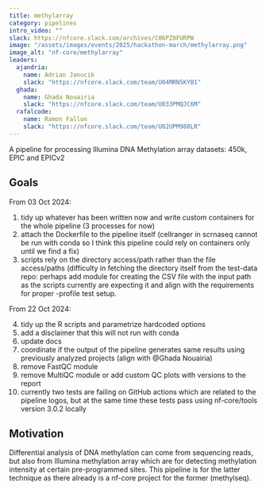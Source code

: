 ```yaml
---
title: methylarray
category: pipelines
intro_video: ""
slack: https://nfcore.slack.com/archives/C06PZ8FURPW
image: "/assets/images/events/2025/hackathon-march/methylarray.png"
image_alt: "nf-core/methylarray"
leaders:
  ajandria:
    name: Adrian Janucik
    slack: "https://nfcore.slack.com/team/U04MRN5KYB1"
  ghada:
    name: Ghada Nouairia
    slack: "https://nfcore.slack.com/team/U033PMQJC6M"
  rafalcode:
    name: Ramon Fallon
    slack: "https://nfcore.slack.com/team/U02UPM988LR"
---
```


A pipeline for processing Illumina DNA Methylation array datasets: 450k, EPIC and EPICv2

## Goals

From 03 Oct 2024:

1. tidy up whatever has been written now and write custom containers for the whole pipeline (3 processes for now)
2. attach the Dockerfile to the pipeline itself (cellranger in scrnaseq cannot be run with conda so I think this pipeline could rely on containers only until we find a fix)
3. scripts rely on the directory access/path rather than the file access/paths (difficulty in fetching the directory itself from the test-data repo: perhaps add module for creating the CSV file with the input path as the scripts currently are expecting it and align with the requirements for proper -profile test setup.

From  22 Oct 2024:

4. tidy up the R scripts and parametrize hardcoded options
5. add a disclaimer that this will not run with conda
6. update docs
7. coordinate if the output of the pipeline generates same results using previously analyzed projects (align with @Ghada Nouairia)
8. remove FastQC module
9. remove MultiQC module or add custom QC plots with versions to the report
10. currently two tests are failing on GitHub actions which are related to the pipeline logos, but at the same time these tests pass using nf-core/tools version 3.0.2 locally 

## Motivation

Differential analysis of DNA methylation can come from sequencing reads, but also from Illumina methylation array which
are for detecting methylation intensity at certain pre-programmed sites. This pipeline is for the latter technique as there
already is a nf-core project for the former (methylseq).
